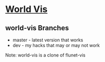 # [World Vis](http://www.cs.odu.edu/~mweigle/research/world-vis)

## world-vis Branches
* master - latest version that works
* dev - my hacks that may or may not work

Note: world-vis is a clone of flunet-vis
